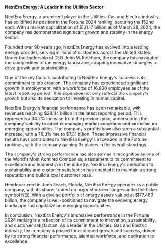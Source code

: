 **NextEra Energy: A Leader in the Utilities Sector**

NextEra Energy, a prominent player in the Utilities: Gas and Electric industry, has solidified its position in the Fortune 2024 ranking, securing the 152nd spot. With a market capitalization of $131.17 billion as of March 28, 2024, the company has demonstrated significant growth and stability in the energy sector.

Founded over 90 years ago, NextEra Energy has evolved into a leading energy provider, serving millions of customers across the United States. Under the leadership of CEO John W. Ketchum, the company has navigated the complexities of the energy landscape, adopting innovative strategies to drive growth and sustainability.

One of the key factors contributing to NextEra Energy's success is its commitment to job creation. The company has experienced significant growth in employment, with a workforce of 16,800 employees as of the latest reporting period. This expansion not only reflects the company's growth but also its dedication to investing in human capital.

NextEra Energy's financial performance has been remarkable, with revenues reaching $28.114 billion in the latest reporting period. This represents a 34.2% increase from the previous year, underscoring the company's ability to adapt to changing market conditions and capitalize on emerging opportunities. The company's profits have also seen a substantial increase, with a 76.3% rise to $7.31 billion. These impressive financial results have contributed to NextEra Energy's ascension in the Fortune rankings, with the company gaining 35 places in the overall standings.

The company's strong performance has also earned it recognition as one of the World's Most Admired Companies, a testament to its commitment to excellence and leadership in the industry. NextEra Energy's dedication to sustainability and customer satisfaction has enabled it to maintain a strong reputation and build a loyal customer base.

Headquartered in Juno Beach, Florida, NextEra Energy operates as a public company, with its shares traded on major stock exchanges under the ticker symbol NEE. With a diverse portfolio of energy assets valued at $177.489 billion, the company is well-positioned to navigate the evolving energy landscape and capitalize on emerging opportunities.

In conclusion, NextEra Energy's impressive performance in the Fortune 2024 ranking is a reflection of its commitment to innovation, sustainability, and customer satisfaction. As a leader in the Utilities: Gas and Electric industry, the company is poised for continued growth and success, driven by its strong financial performance, talented workforce, and dedication to excellence.
